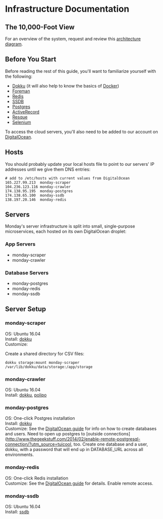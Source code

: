 # Infrastructure Documentation

## The 10,000-Foot View

For an overview of the system, request and review this [architecture diagram](https://www.draw.io/?state=%7B%22ids%22:%5B%220Bw_ibu93BOmTWHRjNzFoRGFDYUk%22%5D,%22action%22:%22open%22,%22userId%22:%22100315305599373977597%22%7D#G0Bw_ibu93BOmTWHRjNzFoRGFDYUk).

## Before You Start

Before reading the rest of this guide, you'll want to familiarize yourself with the following:

- [Dokku](http://dokku.viewdocs.io/dokku/) (it will also help to know the basics of [Docker](https://www.docker.com/))
- [Foreman](https://github.com/ddollar/foreman)
- [Redis](https://redis.io/)
- [SSDB](http://ssdb.io/)
- [Postgres](https://www.digitalocean.com/community/tutorials/sqlite-vs-mysql-vs-postgresql-a-comparison-of-relational-database-management-systems)
- [ActiveRecord](http://guides.rubyonrails.org/active_record_basics.html)
- [Resque](https://github.com/resque/resque)
- [Selenium](https://github.com/SeleniumHQ/selenium/wiki/Ruby-Bindings)

To access the cloud servers, you'll also need to be added to our account on [DigitalOcean](https://www.digitalocean.com/).

## Hosts

You should probably update your local hosts file to point to our servers' IP addresses until we give them DNS entries:

    # add to /etc/hosts with current values from DigitalOcean
    165.227.99.213  monday-scraper
    104.236.123.116 monday-crawler
    174.138.95.195  monday-postgres
    174.138.65.100  monday-ssdb
    138.197.20.146  monday-redis

## Servers

Monday's server infrastructure is split into small, single-purpose microservices, each hosted on its own DigitalOcean droplet:

### App Servers

- monday-scraper
- monday-crawler

### Database Servers

- monday-postgres
- monday-redis
- monday-ssdb

## Server Setup

### monday-scraper

OS: Ubuntu 16.04  
Install: [dokku](http://dokku.viewdocs.io/dokku~v0.10.3/getting-started/installation/)  
Customize:  

Create a shared directory for CSV files:

    dokku storage:mount monday-scraper /var/lib/dokku/data/storage:/app/storage

### monday-crawler

OS: Ubuntu 16.04  
Install: [dokku](http://dokku.viewdocs.io/dokku~v0.10.3/getting-started/installation/), [polipo](https://www.irif.fr/~jch/software/polipo/)

### monday-postgres

OS: One-click Postgres installation  
Install: [dokku](http://dokku.viewdocs.io/dokku~v0.10.3/getting-started/installation/)  
Customize: See the [DigitalOcean guide](https://www.digitalocean.com/community/tutorials/how-to-install-and-use-postgresql-on-ubuntu-16-04) for info on how to create databases and users. Need to open up postgres to [outside connections](http://www.thegeekstuff.com/2014/02/enable-remote-postgresql-connection/?utm_source=tuicool, too. Create one database and a user, dokku, with a password that will end up in DATABASE_URL across all environments.

### monday-redis

OS: One-click Redis installation  
Customize: See the [DigitalOcean guide](https://www.digitalocean.com/community/tutorials/how-to-use-the-redis-one-click-application) for details. Enable remote access.

### monday-ssdb

OS: Ubuntu 16.04  
Install: [ssdb](http://ssdb.io/docs/install.html)  